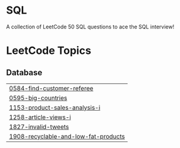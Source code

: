 # SQL
A collection of LeetCode 50 SQL questions to ace the SQL interview!

<!---LeetCode Topics Start-->
# LeetCode Topics
## Database
|  |
| ------- |
| [0584-find-customer-referee](https://github.com/iamnkr67/SQL/tree/master/0584-find-customer-referee) |
| [0595-big-countries](https://github.com/iamnkr67/SQL/tree/master/0595-big-countries) |
| [1153-product-sales-analysis-i](https://github.com/iamnkr67/SQL/tree/master/1153-product-sales-analysis-i) |
| [1258-article-views-i](https://github.com/iamnkr67/SQL/tree/master/1258-article-views-i) |
| [1827-invalid-tweets](https://github.com/iamnkr67/SQL/tree/master/1827-invalid-tweets) |
| [1908-recyclable-and-low-fat-products](https://github.com/iamnkr67/SQL/tree/master/1908-recyclable-and-low-fat-products) |
<!---LeetCode Topics End-->